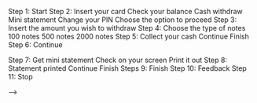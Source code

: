
Step 1: Start
Step 2: Insert your card
        Check your balance
        Cash withdraw
        Mini statement
        Change your PIN
        Choose the option to proceed
Step 3: Insert the amount you wish to withdraw
Step 4: Choose the type of notes
        100 notes
        500 notes
        2000 notes
Step 5: Collect your cash
        Continue
        Finish
Step 6: Continue

Step 7: Get mini statement
        Check on your screen
        Print it out
Step 8: Statement printed
        Continue
        Finish
Steps 9: Finish
Step 10: Feedback
Step 11: Stop 





 -->